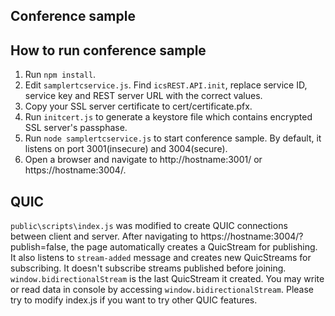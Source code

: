 Conference sample
----

## How to run conference sample

1. Run `npm install`.
2. Edit `samplertcservice.js`. Find `icsREST.API.init`, replace service ID, service key and REST server URL with the correct values.
3. Copy your SSL server certificate to cert/certificate.pfx.
4. Run `initcert.js` to generate a keystore file which contains encrypted SSL server's passphase.
5. Run `node samplertcservice.js` to start conference sample. By default, it listens on port 3001(insecure) and 3004(secure).
6. Open a browser and navigate to http://hostname:3001/ or https://hostname:3004/.

## QUIC

`public\scripts\index.js` was modified to create QUIC connections between client and server. After navigating to https://hostname:3004/?publish=false, the page automatically creates a QuicStream for publishing. It also listens to `stream-added` message and creates new QuicStreams for subscribing. It doesn't subscribe streams published before joining. `window.bidirectionalStream` is the last QuicStream it created. You may write or read data in console by accessing `window.bidirectionalStream`. Please try to modify index.js if you want to try other QUIC features.